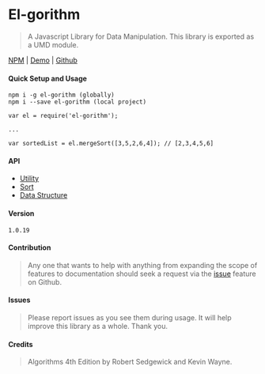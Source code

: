 # El-gorithm 
>   A Javascript Library for Data Manipulation.
    This library is exported as a UMD module.

[NPM](https://www.npmjs.com/package/el-gorithm) | [Demo](https://npm.runkit.com/el-gorithm) | [Github](https://github.com/koficodedat/el-gorithm)

#### Quick Setup and Usage
    npm i -g el-gorithm (globally)
    npm i --save el-gorithm (local project)
    
    var el = require('el-gorithm');
    
    ...
    
    var sortedList = el.mergeSort([3,5,2,6,4]); // [2,3,4,5,6]
    
#### API
-   [Utility](./doc/utility.md)
-   [Sort](./doc/sort.md)
-   [Data Structure](./doc/data-structure.md)

    
#### Version
    1.0.19
    
#### Contribution
>   Any one that wants to help with anything 
    from expanding the scope of features to documentation 
    should seek a request via the [issue](https://github.com/koficodedat/el-gorithm/issues) feature on Github.
    
#### Issues
>   Please report issues as you see them during usage. It will help improve this library as a whole.
    Thank you.
    
#### Credits
>   Algorithms 4th Edition by Robert Sedgewick and Kevin Wayne.
